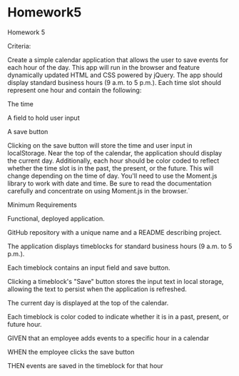 # Homework5
Homework 5

Criteria:

Create a simple calendar application that allows the user to save events for each hour of the day. This app will run in the browser and feature dynamically updated HTML and CSS powered by jQuery. The app should display standard business hours (9 a.m. to 5 p.m.). Each time slot should represent one hour and contain the following:

The time

A field to hold user input

A save button

Clicking on the save button will store the time and user input in localStorage. Near the top of the calendar, the application should display the current day. Additionally, each hour should be color coded to reflect whether the time slot is in the past, the present, or the future. This will change depending on the time of day. You'll need to use the Moment.js library to work with date and time. Be sure to read the documentation carefully and concentrate on using Moment.js in the browser.`

Minimum Requirements

Functional, deployed application.

GitHub repository with a unique name and a README describing project.

The application displays timeblocks for standard business hours (9 a.m. to 5 p.m.).

Each timeblock contains an input field and save button.

Clicking a timeblock's "Save" button stores the input text in local storage, allowing the text to persist when the application is refreshed.

The current day is displayed at the top of the calendar.

Each timeblock is color coded to indicate whether it is in a past, present, or future hour.

GIVEN that an employee adds events to a specific hour in a calendar

WHEN the employee clicks the save button

THEN events are saved in the timeblock for that hour

